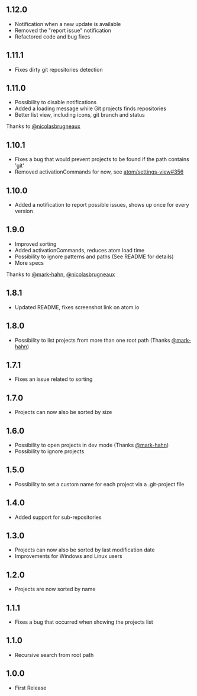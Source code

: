 ## 1.12.0
* Notification when a new update is available
* Removed the "report issue" notification
* Refactored code and bug fixes

## 1.11.1
* Fixes dirty git repositories detection

## 1.11.0
* Possibility to disable notifications
* Added a loading message while Git projects finds repositories
* Better list view, including icons, git branch and status

Thanks to [@nicolasbrugneaux](https://github.com/nicolasbrugneaux)

## 1.10.1
* Fixes a bug that would prevent projects to be found if the path contains 'git'
* Removed activationCommands for now, see [atom/settings-view#356](https://github.com/atom/settings-view/issues/356)

## 1.10.0
* Added a notification to report possible issues, shows up once for every version

## 1.9.0
* Improved sorting
* Added activationCommands, reduces atom load time
* Possibility to ignore patterns and paths (See README for details)
* More specs

Thanks to [@mark-hahn](https://github.com/mark-hahn), [@nicolasbrugneaux](https://github.com/nicolasbrugneaux)

## 1.8.1
* Updated README, fixes screenshot link on atom.io

## 1.8.0
* Possibility to list projects from more than one root path (Thanks [@mark-hahn](https://github.com/mark-hahn))

## 1.7.1
* Fixes an issue related to sorting

## 1.7.0
* Projects can now also be sorted by size

## 1.6.0
* Possibility to open projects in dev mode (Thanks [@mark-hahn](https://github.com/mark-hahn))
* Possibility to ignore projects

## 1.5.0
* Possibility to set a custom name for each project via a .git-project file

## 1.4.0
* Added support for sub-repositories

## 1.3.0
* Projects can now also be sorted by last modification date
* Improvements for Windows and Linux users

## 1.2.0
* Projects are now sorted by name

## 1.1.1
* Fixes a bug that occurred when showing the projects list

## 1.1.0
* Recursive search from root path

## 1.0.0
* First Release
